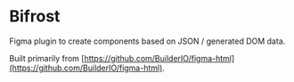 # Bifrost
Figma plugin to create components based on JSON / generated DOM data.

Built primarily from [https://github.com/BuilderIO/figma-html](https://github.com/BuilderIO/figma-html).